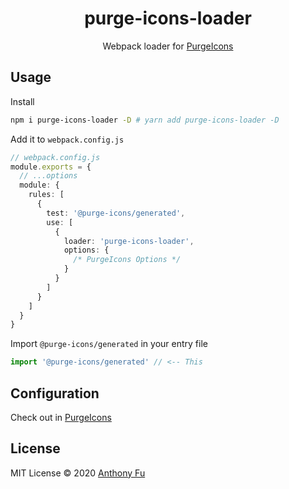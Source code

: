 <h1 align='center'>purge-icons-loader</h1>

<p align='center'>Webpack loader for <a href="https://github.com/antfu/purge-icons" target="_blank">PurgeIcons</a></p>


## Usage

Install

```bash
npm i purge-icons-loader -D # yarn add purge-icons-loader -D
```

Add it to `webpack.config.js`

```ts
// webpack.config.js
module.exports = {
  // ...options
  module: {
    rules: [
      {
        test: '@purge-icons/generated',
        use: [
          {
            loader: 'purge-icons-loader',
            options: {
              /* PurgeIcons Options */
            }
          }
        ]
      }
    ]
  }
}
```

Import `@purge-icons/generated` in your entry file

```ts
import '@purge-icons/generated' // <-- This
```

## Configuration

Check out in [PurgeIcons](https://github.com/antfu/purge-icons#programmatic-api)

## License

MIT License © 2020 [Anthony Fu](https://github.com/antfu)
